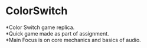 # ColorSwitch
*Color Switch game replica.  
*Quick game made as part of assignment.  
*Main Focus is on core mechanics and basics of audio.  

